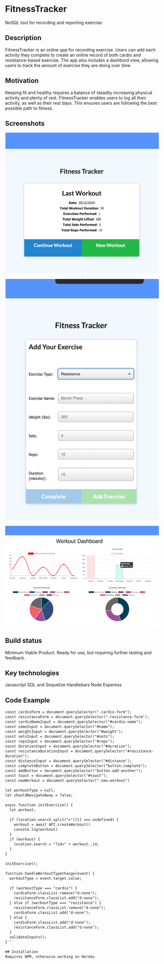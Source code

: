 # FitnessTracker
NoSQL tool for recording and reporting exercise

## Description
FitnessTracker is an online app for recording exercise. Users can add each activity they complete to create an online record of both cardio and resistance-based exercise.  The app also includes a dashbord view, allowing users to track the amount of exercise they are doing over time.

## Motivation
Keeping fit and healthy requires a balance of steadily increasing physical activity and plenty of rest.  FitnessTracker enables users to log all their activity, as well as their rest days.  This ensures users are following the best possible path to fitness.

## Screenshots

![FitnessTracker Home Screenshot](./public/assets/images/FitHome.png)

![FitnessTracker Add Screenshot](./public/assets/images/FitAdd.png)

![FitnessTracker Dashboard Screenshot](./public/assets/images/FitDash.png)

## Build status
Minimum Viable Product. Ready for use, but requiring further testing and feedback.

## Key technologies
Javascript
SQL and Sequelize
Handlebars
Node Experess

## Code Example
```const workoutTypeSelect = document.querySelector("#type");
const cardioForm = document.querySelector(".cardio-form");
const resistanceForm = document.querySelector(".resistance-form");
const cardioNameInput = document.querySelector("#cardio-name");
const nameInput = document.querySelector("#name");
const weightInput = document.querySelector("#weight");
const setsInput = document.querySelector("#sets");
const repsInput = document.querySelector("#reps");
const durationInput = document.querySelector("#duration");
const resistanceDurationInput = document.querySelector("#resistance-duration");
const distanceInput = document.querySelector("#distance");
const completeButton = document.querySelector("button.complete");
const addButton = document.querySelector("button.add-another");
const toast = document.querySelector("#toast");
const newWorkout = document.querySelector(".new-workout")

let workoutType = null;
let shouldNavigateAway = false;

async function initExercise() {
  let workout;

  if (location.search.split("=")[1] === undefined) {
    workout = await API.createWorkout()
    console.log(workout)
  }
  if (workout) {
    location.search = "?id=" + workout._id;
  }
}

initExercise();

function handleWorkoutTypeChange(event) {
  workoutType = event.target.value;

  if (workoutType === "cardio") {
    cardioForm.classList.remove("d-none");
    resistanceForm.classList.add("d-none");
  } else if (workoutType === "resistance") {
    resistanceForm.classList.remove("d-none");
    cardioForm.classList.add("d-none");
  } else {
    cardioForm.classList.add("d-none");
    resistanceForm.classList.add("d-none");
  }
  validateInputs();
}```

## Installation
Requires NPM, otherwise working on Heroku